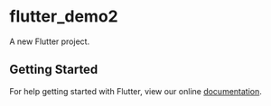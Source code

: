 # flutter_demo2

A new Flutter project.

## Getting Started

For help getting started with Flutter, view our online
[documentation](https://flutter.io/).
